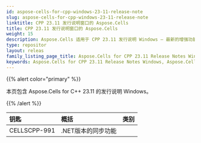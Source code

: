 ```yaml
---
id: aspose-cells-for-cpp-windows-23-11-release-note
slug: aspose-cells-for-cpp-windows-23-11-release-note
linktitle: CPP 23.11 发行说明窗口的 Aspose.Cells
title: CPP 23.11 发行说明窗口的 Aspose.Cells
weight: 15
description: Aspose.Cells 适用于 CPP 23.11 发行说明 Windows – 最新的增强功能、新功能和修复
type: repositor
layout: releas
family_listing_page_title: Aspose.Cells for CPP 23.11 Release Notes Window
keywords: Aspose.Cells for CPP 23.11 Release Notes Windows, Aspose.Cells for CPP 23.11 Windows updates and fixe
---
```

{{% alert color="primary" %}}

本页包含 Aspose.Cells for C++ 23.11 的发行说明 Windows。

{{% /alert %}}

|**钥匙**|**概括**|**类别**|
| :- | :- | :- |
|CELLSCPP-991|.NET版本的同步功能|
